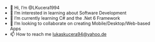 - 👋 Hi, I’m @LKucera1994
- 👀 I’m interested in learning about Software Development 
- 🌱 I’m currently learning C# and the .Net 6 Framework
- 💞️ I’m looking to collaborate on creating Mobile/Desktop/Web-based Apps 
- 📫 How to reach me lukaskucera94@yahoo.de

<!---
LKucera1994/LKucera1994 is a ✨ special ✨ repository because its `README.md` (this file) appears on your GitHub profile.
You can click the Preview link to take a look at your changes.
--->
